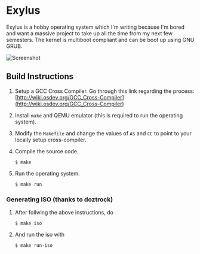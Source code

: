 # Exylus

Exylus is a hobby operating system which I'm writing because I'm bored and want a massive project to take up all the time from my next few semesters. The kernel is multiboot compliant and can be boot up using GNU GRUB.

![Screenshot](https://image.ibb.co/dKCDDQ/exylus.png)

## Build Instructions

1. Setup a GCC Cross Compiler. Go through this link regarding the process: [http://wiki.osdev.org/GCC_Cross-Compiler](http://wiki.osdev.org/GCC_Cross-Compiler)

2. Install `make` and QEMU emulator (this is required to run the operating system).

3. Modify the `Makefile` and change the values of `AS` and `CC` to point to your locally setup cross-compiler.

4. Compile the source code.
	```
	$ make
	```

5. Run the operating system.
	```
	$ make run
	```

### Generating ISO (thanks to doztrock)

1. After follwing the above instructions, do
	```
	$ make iso
	```
2. And run the iso with
	```
	$ make run-iso
	```
